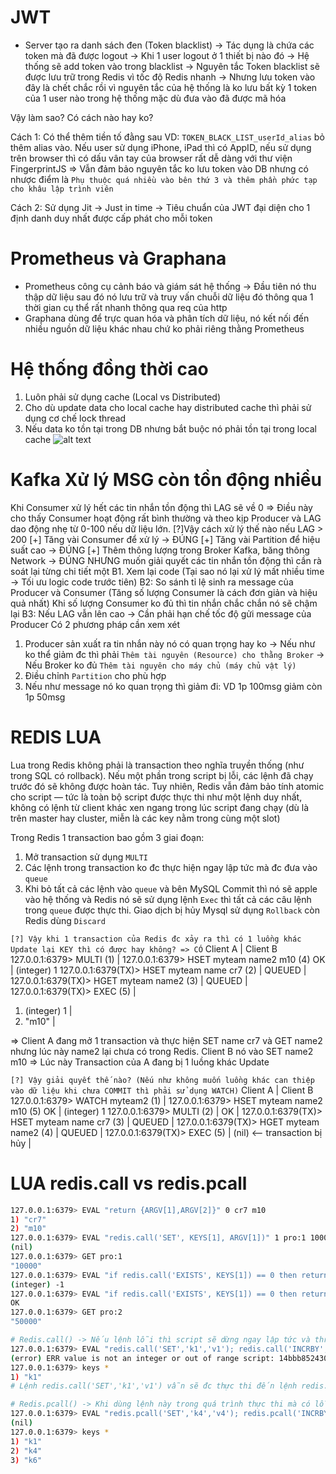 # JWT

- Server tạo ra danh sách đen (Token blacklist) -> Tác dụng là chứa các token mà đã được logout -> Khi 1 user logout ở 1 thiết bị nào đó -> Hệ thống sẽ add token vào trong blacklist
  -> Nguyên tắc Token blacklist sẽ được lưu trữ trong Redis vì tốc độ Redis nhanh -> Nhưng lưu token vào đây là chết chắc rồi vì nguyên tắc của hệ thống là ko lưu bất kỳ 1 token của 1 user nào trong hệ thống mặc dù đưa vào đã được mã hóa

Vậy làm sao? Có cách nào hay ko?

Cách 1:
Có thể thêm tiền tố đằng sau VD: `TOKEN_BLACK_LIST_userId_alias` bỏ thêm alias vào. Nếu user sử dụng iPhone, iPad thì có AppID, nếu sử dụng trên browser thì có dấu vân tay của browser rất dễ dàng với thư viện FingerprintJS
=> Vẫn đảm bảo nguyên tắc ko lưu token vào DB nhưng có nhược điểm là `Phụ thuộc quá nhiều vào bên thứ 3 và thêm phần phức tạp cho khâu lập trình viên`

Cách 2:
Sử dụng Jit -> Just in time -> Tiêu chuẩn của JWT đại diện cho 1 định danh duy nhất được cấp phát cho mỗi token

# Prometheus và Graphana

- Prometheus công cụ cảnh báo và giám sát hệ thống -> Đầu tiên nó thu thập dữ liệu sau đó nó lưu trữ và truy vấn chuỗi dữ liệu đó thông qua 1 thời gian cụ thể rất nhanh thông qua req của http
- Graphana dùng để trực quan hóa và phân tích dữ liệu, nó kết nối đến nhiều nguồn dữ liệu khác nhau chứ ko phải riêng thằng Prometheus

# Hệ thống đồng thời cao

1. Luôn phải sử dụng cache (Local vs Distributed)
2. Cho dù update data cho local cache hay distributed cache thì phải sử dụng cơ chế lock thread
3. Nếu data ko tồn tại trong DB nhưng bắt buộc nó phải tồn tại trong local cache
   ![alt text](/my-app/public/Local%20cache%202.png)

# Kafka Xử lý MSG còn tồn động nhiều
Khi Consumer xử lý hết các tin nhắn tồn động thì LAG sẽ về 0 => Điều này cho thấy Consumer hoạt động rất bình thường và theo kịp Producer và LAG dao động nhẹ từ 0-100 nếu dữ liệu lớn.
[?]Vậy cách xử lý thế nào nếu LAG > 200
[+] Tăng vài Consumer để xử lý -> ĐÚNG
[+] Tăng vài Partition để hiệu suất cao -> ĐÚNG
[+] Thêm thông lượng trong Broker Kafka, băng thông Network -> ĐÚNG
NHƯNG muốn giải quyết các tin nhắn tồn động thì cần rà soát lại từng chi tiết một
B1. Xem lại code (Tại sao nó lại xử lý mất nhiều time -> Tối ưu logic code trước tiên)
B2: So sánh tỉ lệ sinh ra message của Producer và Consumer (Tăng số lượng Consumer là cách đơn giản và hiệu quả nhất)
  Khi số lượng Consumer ko đủ thì tin nhắn chắc chắn nó sẽ chậm lại
B3: Nếu LAG vẫn lên cao -> Cần phải hạn chế tốc độ gửi message của Producer
   Có 2 phương pháp cần xem xét
   1. Producer sản xuất ra tin nhắn này nó có quan trọng hay ko
   -> Nếu như ko thể giảm đc thì phải `Thêm tài nguyên (Resource) cho thằng Broker`
   -> Nếu Broker ko đủ `Thêm tài nguyên cho máy chủ (máy chủ vật lý)`
   2. Điều chỉnh `Partition` cho phù hợp
   3. Nếu như message nó ko quan trọng thì giảm đi: VD 1p 100msg giảm còn 1p 50msg


# REDIS LUA
Lua trong Redis không phải là transaction theo nghĩa truyền thống (như trong SQL có rollback). Nếu một phần trong script bị lỗi, các lệnh đã chạy trước đó sẽ không được hoàn tác. Tuy nhiên, Redis vẫn đảm bảo tính atomic cho script — tức là toàn bộ script được thực thi như một lệnh duy nhất, không có lệnh từ client khác xen ngang trong lúc script đang chạy (dù là trên master hay cluster, miễn là các key nằm trong cùng một slot)

Trong Redis 1 transaction bao gồm 3 giai đoạn:
1. Mở transaction sử dụng `MULTI`
2. Các lệnh trong transaction ko đc thực hiện ngay lập tức mà đc đưa vào `queue`
3. Khi bỏ tất cả các lệnh vào `queue` và bên MySQL Commit thì nó sẽ apple vào hệ thống và Redis nó sẽ sử dụng lệnh `Exec` thì tất cả các câu lệnh trong `queue` được thực thi. Giao dịch bị hủy Mysql sử dụng `Rollback` còn Redis dùng `Discard`

`[?] Vậy khi 1 transaction của Redis đc xảy ra thì có 1 luồng khác Update lại KEY thì có được hay không? => CÓ`
                     Client A                                  |                    Client B
127.0.0.1:6379> MULTI   (1)                                    |  127.0.0.1:6379> HSET myteam name2 m10 (4)
OK                                                             |  (integer) 1
127.0.0.1:6379(TX)> HSET myteam name cr7 (2)                   |
QUEUED                                                         |
127.0.0.1:6379(TX)> HGET myteam name2    (3)                   |
QUEUED                                                         |
127.0.0.1:6379(TX)> EXEC          (5)                          |
1) (integer) 1                                                 |
2) "m10"                                                       |

=> Client A đang mở 1 transaction và thực hiện SET name cr7 và GET name2 nhưng lúc này name2 lại chưa có trong Redis. Client B nó vào SET name2 m10 => Lúc này Transaction của A đang bị 1 luồng khác Update

`[?] Vậy giải quyết thế nào? (Nếu như không muốn luồng khác can thiệp vào dữ liệu khi chưa COMMIT thì phải sử dụng WATCH)`
                     Client A                                  |                    Client B
127.0.0.1:6379> WATCH myteam2 (1)                              | 127.0.0.1:6379> HSET myteam name2 m10 (5)
OK                                                             | (integer) 1
127.0.0.1:6379> MULTI   (2)                                    |
OK                                                             |
127.0.0.1:6379(TX)> HSET myteam name cr7 (3)                   |
QUEUED                                                         |
127.0.0.1:6379(TX)> HGET myteam name2    (4)                   |
QUEUED                                                         |
127.0.0.1:6379(TX)> EXEC          (5)                          |
(nil)       <-- transaction bị hủy                             |


# LUA redis.call vs redis.pcall
```bash
127.0.0.1:6379> EVAL "return {ARGV[1],ARGV[2]}" 0 cr7 m10
1) "cr7"
2) "m10"
127.0.0.1:6379> EVAL "redis.call('SET', KEYS[1], ARGV[1])" 1 pro:1 10000
(nil)
127.0.0.1:6379> GET pro:1
"10000"
127.0.0.1:6379> EVAL "if redis.call('EXISTS', KEYS[1]) == 0 then return redis.call('SET', KEYS[1], ARGV[1]) else return -1 end" 1 pro:1 10000
(integer) -1
127.0.0.1:6379> EVAL "if redis.call('EXISTS', KEYS[1]) == 0 then return redis.call('SET', KEYS[1], ARGV[1]) else return -1 end" 1 pro:2 50000
OK
127.0.0.1:6379> GET pro:2
"50000"
```
```bash
# Redis.call() -> Nếu lệnh lỗi thì script sẽ dừng ngay lập tức và throw ra lỗi (KHÔNG CÓ SỰ KIỆN ROLLBACK) và các lệnh đằng sau sẽ ko đc thực thi (Nhưng những lệnh đằng trước đó sẽ vẫn được thực thi)
127.0.0.1:6379> EVAL "redis.call('SET','k1','v1'); redis.call('INCRBY', 'k2', 1/0); redis.call('SET', 'k3', 'v3')" 0
(error) ERR value is not an integer or out of range script: 14bbb8524305aec28bc69fdab6a62f327059ecf9, on @user_script:1.
127.0.0.1:6379> keys *
1) "k1"
# Lệnh redis.call('SET','k1','v1') vẫn sẽ đc thực thi đến lệnh redis.call('INCRBY', 'k2', 1/0) bị lỗi thì nó sẽ throw ra lỗi và lệnh sau đó redis.call('SET', 'k3', 'v3') sẽ không được thực thi

# Redis.pcall() -> Khi dùng lệnh này trong quá trình thực thi mà có lỗi thì sẽ không bị block và lỗi sẽ được ghi lại quá trình bên trong và các lệnh sau đó vẫn chạy bình thường
127.0.0.1:6379> EVAL "redis.pcall('SET','k4','v4'); redis.pcall('INCRBY', 'k5', 1/0); redis.pcall('SET', 'k6', 'v6')" 0
(nil)
127.0.0.1:6379> keys *
1) "k1"
2) "k4"
3) "k6"
```

